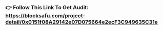 ### 👉 Follow This Link To Get Audit:  https://blocksafu.com/project-detail/0x0151f08A29142e07D075664e2ecF3C949635C31e
